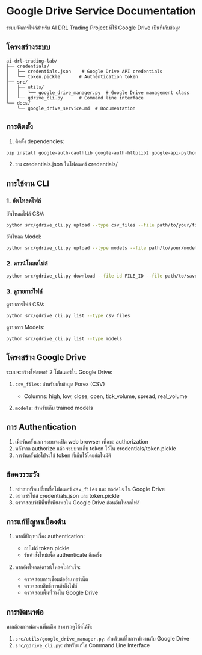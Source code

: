 # Google Drive Service Documentation

ระบบจัดการไฟล์สำหรับ AI DRL Trading Project ที่ใช้ Google Drive เป็นที่เก็บข้อมูล

## โครงสร้างระบบ

```
ai-drl-trading-lab/
├── credentials/
│   ├── credentials.json    # Google Drive API credentials
│   └── token.pickle       # Authentication token
├── src/
│   ├── utils/
│   │   └── google_drive_manager.py  # Google Drive management class
│   └── gdrive_cli.py      # Command line interface
└── docs/
    └── google_drive_service.md  # Documentation
```

## การติดตั้ง

1. ติดตั้ง dependencies:
```bash
pip install google-auth-oauthlib google-auth-httplib2 google-api-python-client
```

2. วาง credentials.json ในโฟลเดอร์ credentials/

## การใช้งาน CLI

### 1. อัพโหลดไฟล์

อัพโหลดไฟล์ CSV:
```bash
python src/gdrive_cli.py upload --type csv_files --file path/to/your/file.csv
```

อัพโหลด Model:
```bash
python src/gdrive_cli.py upload --type models --file path/to/your/model.zip
```

### 2. ดาวน์โหลดไฟล์

```bash
python src/gdrive_cli.py download --file-id FILE_ID --file path/to/save/file
```

### 3. ดูรายการไฟล์

ดูรายการไฟล์ CSV:
```bash
python src/gdrive_cli.py list --type csv_files
```

ดูรายการ Models:
```bash
python src/gdrive_cli.py list --type models
```

## โครงสร้าง Google Drive

ระบบจะสร้างโฟลเดอร์ 2 โฟลเดอร์ใน Google Drive:
1. `csv_files`: สำหรับเก็บข้อมูล Forex (CSV)
   - Columns: high, low, close, open, tick_volume, spread, real_volume

2. `models`: สำหรับเก็บ trained models

## การ Authentication

1. เมื่อรันครั้งแรก ระบบจะเปิด web browser เพื่อขอ authorization
2. หลังจาก authorize แล้ว ระบบจะเก็บ token ไว้ใน credentials/token.pickle
3. การรันครั้งต่อไปจะใช้ token ที่เก็บไว้โดยอัตโนมัติ

## ข้อควรระวัง

1. อย่าลบหรือเปลี่ยนชื่อโฟลเดอร์ `csv_files` และ `models` ใน Google Drive
2. อย่าแชร์ไฟล์ credentials.json และ token.pickle
3. ตรวจสอบว่ามีพื้นที่เพียงพอใน Google Drive ก่อนอัพโหลดไฟล์

## การแก้ปัญหาเบื้องต้น

1. หากมีปัญหาเรื่อง authentication:
   - ลบไฟล์ token.pickle
   - รันคำสั่งใหม่เพื่อ authenticate อีกครั้ง

2. หากอัพโหลด/ดาวน์โหลดไม่สำเร็จ:
   - ตรวจสอบการเชื่อมต่ออินเทอร์เน็ต
   - ตรวจสอบสิทธิ์การเข้าถึงไฟล์
   - ตรวจสอบพื้นที่ว่างใน Google Drive

## การพัฒนาต่อ

หากต้องการพัฒนาเพิ่มเติม สามารถดูโค้ดได้ที่:
1. `src/utils/google_drive_manager.py`: สำหรับแก้ไขการทำงานกับ Google Drive
2. `src/gdrive_cli.py`: สำหรับแก้ไข Command Line Interface
